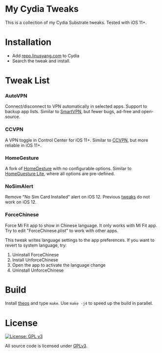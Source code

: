 My Cydia Tweaks
======

This is a collection of my Cydia Substrate tweaks. Tested with iOS 11+.

# Installation
* Add [repo.linusyang.com](https://repo.linusyang.com/) to Cydia
* Search the tweak and install.

# Tweak List

### AutoVPN
Connect/disconnect to VPN automatically in selected apps. Support to backup app lists. Similar to [SmartVPN][sv], but fewer bugs, ad-free and open-source.

### CCVPN
A VPN toggle in Control Center for iOS 11+. Similar to [CCVPN][cv], but more reliable in iOS 11+.

### HomeGesture
A fork of [HomeGesture][hg] with no configurable options. Similar to [HomeGuesture Lite][hgl], where all options are pre-defined.

### NoSimAlert
Remove "No Sim Card Installed" alert on iOS 12. Previous [tweaks][coysim] do not work on iOS 12.

### ForceChinese
Force Mi Fit app to show in Chinese language. It only works with Mi Fit app. Try to edit "ForceChinese.plist" to work with other apps.

This tweak writes language settings to the app preferences. If you want to revert to system language, try:

1. Uninstall ForceChinese
2. Install UnforceChinese
3. Open the app to activate the language change
4. Uninstall UnforceChinese

# Build
Install [theos][theos] and type `make`. Use `make -j4` to speed up the build in parallel.

# License
[![License: GPL v3](https://img.shields.io/badge/License-GPL%20v3-blue.svg)](https://www.gnu.org/licenses/gpl-3.0)

All source code is licensed under [GPLv3](http://www.gnu.org/copyleft/gpl.html).

[hg]: https://repo.dynastic.co/depiction/94936559895183360/
[sv]: http://cydia.saurik.com/package/com.zyb.smartvpn/
[cv]: http://cydia.saurik.com/package/com.kingpuffdaddi.control-center.ccvpn/
[hgl]: https://repo.packix.com/package/com.vitataf.homegesturelite/
[theos]: https://github.com/theos/theos
[coysim]: http://cydia.saurik.com/package/com.cydiageek.coysim/
